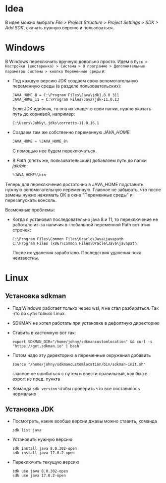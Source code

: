 # Idea

В идее можно выбрать *File > Project Structure > Project Settings > SDK > Add SDK*, скачать нужную версию и пользоваться.

# Windows

В Windows переключить вручную довольно просто. Идем в `Пуск > Настройки (шестеренка) > Система > О программе > Дополнительные параметры системы > кнопка Переменные среды` и:

* Под каждую версию JDK создаем свою вспомогательную переменную среды (в разделе пользовательских):

  ```
  JAVA_HOME_8 = C:\Program Files\Java\jdk1.8.0_311
  JAVA_HOME_11 = C:\Program Files\Java\jdk-11.0.13
  ```

  Если JDK идейная, то она их кладет в свои папки, нужно указать путь до корневой, например:

  ```
  C:\Users\JohNy\.jdks\corretto-11.0.16.1
  ```

* Создаем там же собственно переменную *JAVA_HOME*:

  ```java
  JAVA_HOME = %JAVA_HOME_8%
  ```

  С помощью нее будем переключаться.

* В *Path* (опять же, пользовательский) добавляем путь до папки *jdk/bin*:

  ```java
  %JAVA_HOME%\bin
  ```

Теперь для переключения достаточно в JAVA_HOME подставить нужную вспомогательную переменную. Главное не забывать, что после замены нужно нажимать ОК в окне "Переменные среды" и перезапускать консоль.

Возможные проблемы:

* Когда я установил последовательно java 8 и 11, то переключение не работало из-за наличия в глобальной переменной Path вот этих строчек:

  ```
  C:\Program Files\Common Files\Oracle\Java\javapath
  C:\Program Files (x86)\Common Files\Oracle\Java\javapath
  ```

  После их удаления заработало. Последствия удаления пока неизвестны.

# Linux

## Установка sdkman

* Под Windows работает только через wsl, я не стал разбираться. Так что по сути только Linux.

* SDKMAN не хотел работать при установке в дефолтную директорию

* Ставить в кастомную вот так:

  ```
  export SDKMAN_DIR="/home/johny/sdkmancustomlocation" && curl -s "https://get.sdkman.io" | bash
  ```

* Потом надо эту директорию в переменные окружения добавить

  ```
  source "/home/johny/sdkmancustomlocation/bin/sdkman-init.sh"
  ```


  главное не ошибиться с путем и ввести правильный, как был в export из пред. пункта

* Команда `sdk version` чтобы проверить что все поставилось нормально

## Установка JDK

* Посмотреть, какие вообще версии джавы можно ставить, команда

  ```
  sdk list java
  ```

* Установить нужную версию

  ```
  sdk install java 8.0.302-open
  sdk install java 17.0.2-open
  ```

* Переключить текущую версию

  ```
  sdk use java 8.0.302-open
  sdk use java 17.0.2-open
  ```

